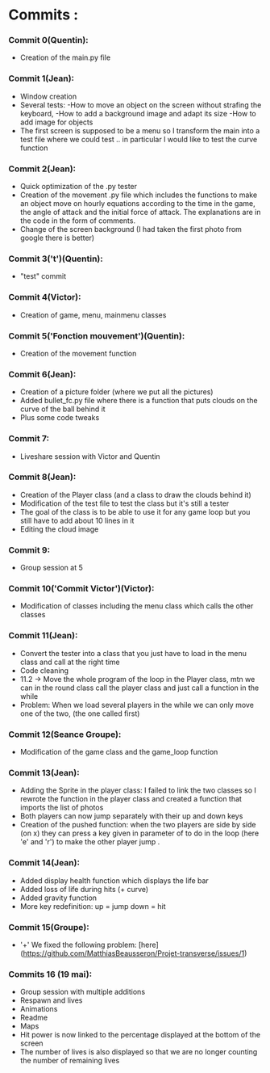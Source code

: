 # Commits :
### Commit 0(Quentin):
* Creation of the main.py file
### Commit 1(Jean):  
* Window creation
* Several tests:
-How to move an object on the screen without strafing the keyboard,
-How to add a background image and adapt its size
-How to add image for objects
* The first screen is supposed to be a menu so I transform the main into a test file where we could test .. in particular I would like to test the curve function
### Commit 2(Jean):
* Quick optimization of the .py tester
* Creation of the movement .py file which includes the functions to make an object move on hourly equations according to the time in the game, the angle of attack and the initial force of attack.
The explanations are in the code in the form of comments.
* Change of the screen background (I had taken the first photo from google there is better)
### Commit 3('t')(Quentin):
* "test" commit 
### Commit 4(Victor):
* Creation of game, menu, mainmenu classes
### Commit 5('Fonction mouvement')(Quentin):
* Creation of the movement function
### Commit 6(Jean):
* Creation of a picture folder (where we put all the pictures)
* Added bullet_fc.py file where there is a function that puts clouds on the curve of the ball behind it
* Plus some code tweaks
### Commit 7:
* Liveshare session with Victor and Quentin
### Commit 8(Jean):
* Creation of the Player class (and a class to draw the clouds behind it)
* Modification of the test file to test the class but it's still a tester
* The goal of the class is to be able to use it for any game loop but you still have to add about 10 lines in it
* Editing the cloud image 
### Commit 9:
* Group session at 5
### Commit 10('Commit Victor')(Victor):
* Modification of classes including the menu class which calls the other classes
### Commit 11(Jean):
* Convert the tester into a class that you just have to load in the menu class and call at the right time
* Code cleaning
* 11.2 -> Move the whole program of the loop in the Player class, mtn we can in the round class call the player class and just call a function in the while
* Problem: When we load several players in the while we can only move one of the two, (the one called first)
### Commit 12(Seance Groupe):
* Modification of the game class and the game_loop function
### Commit 13(Jean):
* Adding the Sprite in the player class: I failed to link the two classes so I rewrote the function in the player class and created a function that imports the list of photos
* Both players can now jump separately with their up and down keys
* Creation of the pushed function: when the two players are side by side (on x) they can press a key given in parameter of to do in the loop (here 'e' and 'r') to make the other player jump .
### Commit 14(Jean):
* Added display health function which displays the life bar
* Added loss of life during hits (+ curve)
* Added gravity function
* More key redefinition: up = jump down = hit
### Commit 15(Groupe):
* '+' We fixed the following problem: [here] (https://github.com/MatthiasBeausseron/Projet-transverse/issues/1)
### Commits 16 (19 mai):
* Group session with multiple additions
* Respawn and lives
* Animations
* Readme
* Maps
* Hit power is now linked to the percentage displayed at the bottom of the screen
* The number of lives is also displayed so that we are no longer counting the number of remaining lives
